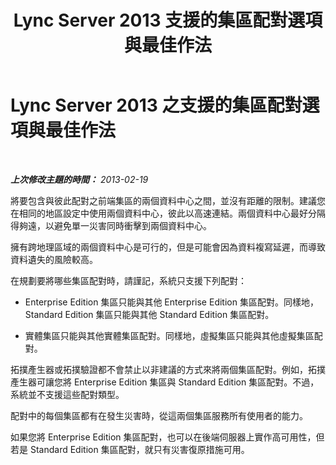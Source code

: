 ﻿---
title: Lync Server 2013 支援的集區配對選項與最佳作法
TOCTitle: 支援的集區配對選項與最佳作法
ms:assetid: 142caf34-0f20-47f3-9d32-ce25ab622fad
ms:mtpsurl: https://technet.microsoft.com/zh-tw/library/JJ204697(v=OCS.15)
ms:contentKeyID: 49290176
ms.date: 08/10/2015
mtps_version: v=OCS.15
ms.translationtype: HT
---

# Lync Server 2013 之支援的集區配對選項與最佳作法

 

_**上次修改主題的時間：** 2013-02-19_

將要包含與彼此配對之前端集區的兩個資料中心之間，並沒有距離的限制。建議您在相同的地區設定中使用兩個資料中心，彼此以高速連結。兩個資料中心最好分隔得夠遠，以避免單一災害同時衝擊到兩個資料中心。

擁有跨地理區域的兩個資料中心是可行的，但是可能會因為資料複寫延遲，而導致資料遺失的風險較高。

在規劃要將哪些集區配對時，請謹記，系統只支援下列配對：

  - Enterprise Edition 集區只能與其他 Enterprise Edition 集區配對。同樣地，Standard Edition 集區只能與其他 Standard Edition 集區配對。

  - 實體集區只能與其他實體集區配對。同樣地，虛擬集區只能與其他虛擬集區配對。

拓撲產生器或拓撲驗證都不會禁止以非建議的方式來將兩個集區配對。例如，拓撲產生器可讓您將 Enterprise Edition 集區與 Standard Edition 集區配對。不過，系統並不支援這些配對類型。

配對中的每個集區都有在發生災害時，從這兩個集區服務所有使用者的能力。

如果您將 Enterprise Edition 集區配對，也可以在後端伺服器上實作高可用性，但若是 Standard Edition 集區配對，就只有災害復原措施可用。

